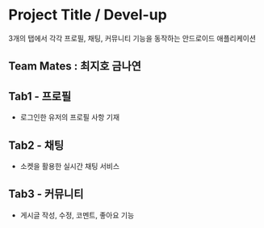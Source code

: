 # Project Title / Devel-up

3개의 탭에서 각각 프로필, 채팅, 커뮤니티 기능을 동작하는 안드로이드 애플리케이션

## Team Mates : 최지호 금나연

## Tab1 - 프로필

* 로그인한 유저의 프로필 사항 기재

## Tab2 - 채팅

* 소켓을 활용한 실시간 채팅 서비스

## Tab3 - 커뮤니티

* 게시글 작성, 수정, 코멘트, 좋아요 기능 

 

